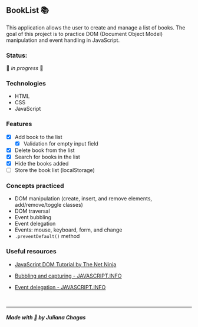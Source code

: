 ## BookList 📚

This application allows the user to create and manage a list of books. The goal of this project is to practice DOM (Document Object Model) manipulation and event handling in JavaScript.

### Status: 
🚧 *in progress* 🚧
### Technologies
- HTML
- CSS
- JavaScript

### Features

- [x] Add book to the list
  - [x] Validation for empty input field
- [x] Delete book from the list
- [x] Search for books in the list
- [x] Hide the books added
- [ ] Store the book list (localStorage)

### Concepts practiced

- DOM manipulation (create, insert, and remove elements, add/remove/toggle classes)
- DOM traversal
- Event bubbling
- Event delegation
- Events: mouse, keyboard, form, and change
- `.preventDefault()` method
### Useful resources

- [JavaScript DOM Tutorial by The Net Ninja](https://www.youtube.com/playlist?list=PL4cUxeGkcC9gfoKa5la9dsdCNpuey2s-V)

- [Bubbling and capturing - JAVASCRIPT.INFO](https://javascript.info/bubbling-and-capturing)

- [Event delegation - JAVASCRIPT.INFO](https://javascript.info/event-delegation)

<br>

***
##### Made with 💜 by Juliana Chagas 